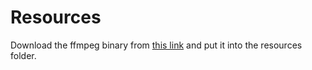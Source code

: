 # Resources

Download the ffmpeg binary from [this link](https://ffbinaries.com/downloads) and put it into the resources folder.